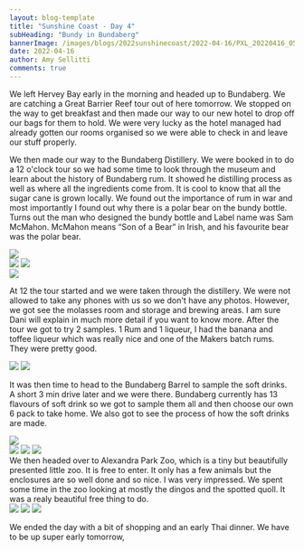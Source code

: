 ```yaml
---
layout: blog-template
title: "Sunshine Coast - Day 4"
subHeading: "Bundy in Bundaberg"
bannerImage: /images/blogs/2022sunshinecoast/2022-04-16/PXL_20220416_050315514.jpg
date: 2022-04-16
author: Amy Sellitti
comments: true
---
```


We left Hervey Bay early in the morning and headed up to Bundaberg. We are catching a Great Barrier Reef tour out of here tomorrow. We stopped on the way to get breakfast and then made our way to our new hotel to drop off our bags for them to hold. We were very lucky as the hotel managed had already gotten our rooms organised so we were able to check in and leave our stuff properly.

We then made our way to the Bundaberg Distillery. We were booked in to do a 12 o'clock tour so we had some time to look through the museum and learn about the history of Bundaberg rum. It showed he distilling process as well as where all the ingredients come from. It is cool to know that all the sugar cane is grown locally. We found out the importance of rum in war and most importantly I found out why there is a polar bear on the bundy bottle. Turns out the man who designed the bundy bottle and Label name was Sam McMahon. McMahon means “Son of a Bear” in Irish, and his favourite bear was the polar bear.

<div class="center-image"><img src="/images/blogs/2022sunshinecoast/2022-04-16/PXL_20220416_012811463.jpg_compressed.JPEG" /></div>
<div class="grid-2c">
  <img src="/images/blogs/2022sunshinecoast/2022-04-16/PXL_20220416_014742384.jpg_compressed.JPEG"/>
  <img src="/images/blogs/2022sunshinecoast/2022-04-16/PXL_20220416_014822034.jpg_compressed.JPEG"/>
</div>
<div class="center-image"><img src="/images/blogs/2022sunshinecoast/2022-04-16/PXL_20220416_015341337.jpg_compressed.JPEG" /></div>

At 12 the tour started and we were taken through the distillery. We were not allowed to take any phones with us so we don't have any photos. However, we got see the molasses room and storage and brewing areas. I am sure Dani will explain in much more detail if you want to know more.
After the tour we got to try 2 samples. 1 Rum and 1 liqueur, I had the banana and toffee liqueur which was really nice and one of the Makers batch rums. They were pretty good.

 <div class="grid-2c">
  <img src="/images/blogs/2022sunshinecoast/2022-04-16/PXL_20220416_032159063.jpg_compressed.JPEG"/>
  <img src="/images/blogs/2022sunshinecoast/2022-04-16/PXL_20220416_032217770.MP.jpg_compressed.JPEG"/>
</div>


It was then time to head to the Bundaberg Barrel to sample the soft drinks. A short 3 min drive later and we were there. Bundaberg currently has 13 flavours of soft drink so we got to sample them all and then choose our own 6 pack to take home. We also got to see the process of how the soft drinks are made.

<div class="center-image"><img src="/images/blogs/2022sunshinecoast/2022-04-16/PXL_20220416_050315514.jpg" /></div>
<div class="grid-1l-2w">
  <img src="/images/blogs/2022sunshinecoast/2022-04-16/PXL_20220416_043642198.MP.jpg_compressed.JPEG"/>
  <img src="/images/blogs/2022sunshinecoast/2022-04-16/PXL_20220416_044445174.jpg_compressed.JPEG"/>
  <img src="/images/blogs/2022sunshinecoast/2022-04-16/PXL_20220416_050633623.jpg"/>
</div>
We then headed over to Alexandra Park Zoo, which is a tiny but beautifully presented little zoo. It is free to enter. It only has a few animals but the enclosures are so well done and so nice. I was very impressed. We spent some time in the zoo looking at mostly the dingos and the spotted quoll. It was a realy beautiful free thing to do. 

<div class="grid-3c">
  <img src="/images/blogs/2022sunshinecoast/2022-04-16/20220416170826_IMG_8471.JPG_compressed.JPEG"/>
  <img src="/images/blogs/2022sunshinecoast/2022-04-16/20220416170902_IMG_8475.JPG_compressed.JPEG"/>
  <img src="/images/blogs/2022sunshinecoast/2022-04-16/20220416171419_IMG_8484.JPG_compressed.JPEG"/>
</div>

We ended the day with a bit of shopping and an early Thai dinner. We have to be up super early tomorrow, 